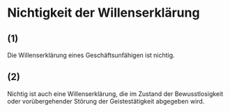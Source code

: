 # Nichtigkeit der Willenserklärung



## (1)

 Die Willenserklärung eines Geschäftsunfähigen ist nichtig.

## (2)

 Nichtig ist auch eine Willenserklärung, die im Zustand der Bewusstlosigkeit oder vorübergehender Störung der Geistestätigkeit abgegeben wird. 

